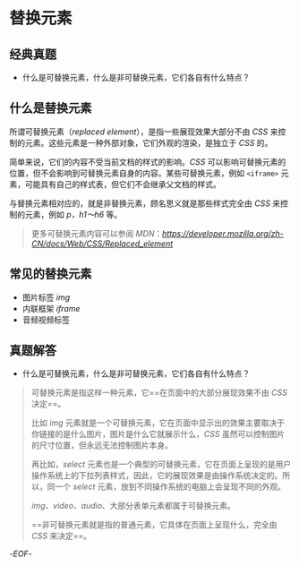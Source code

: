 # 替换元素



## 经典真题



- 什么是可替换元素，什么是非可替换元素，它们各自有什么特点？



## 什么是替换元素



所谓可替换元素（*replaced element*），是指一些展现效果大部分不由 *CSS* 来控制的元素。这些元素是一种外部对象，它们外观的渲染，是独立于 *CSS* 的。



简单来说，它们的内容不受当前文档的样式的影响。*CSS* 可以影响可替换元素的位置，但不会影响到可替换元素自身的内容。某些可替换元素，例如 `<iframe>` 元素，可能具有自己的样式表，但它们不会继承父文档的样式。



与替换元素相对应的，就是非替换元素，顾名思义就是那些样式完全由 *CSS* 来控制的元素，例如 *p，h1～h6* 等。



> 更多可替换元素内容可以参阅 *MDN*：*https://developer.mozilla.org/zh-CN/docs/Web/CSS/Replaced_element*



## 常见的替换元素



- 图片标签 *img*
- 内联框架 *iframe*
- 音频视频标签



## 真题解答



- 什么是可替换元素，什么是非可替换元素，它们各自有什么特点？

>可替换元素是指这样一种元素，它==在页面中的大部分展现效果不由 *CSS* 决定==。
>
>比如 *img* 元素就是一个可替换元素，它在页面中显示出的效果主要取决于你链接的是什么图片，图片是什么它就展示什么，*CSS* 虽然可以控制图片的尺寸位置，但永远无法控制图片本身。
>
>再比如，*select* 元素也是一个典型的可替换元素，它在页面上呈现的是用户操作系统上的下拉列表样式，因此，它的展现效果是由操作系统决定的。所以，同一个 *select* 元素，放到不同操作系统的电脑上会呈现不同的外观。
>
>*img、video、audio*、大部分表单元素都属于可替换元素。
>
>==非可替换元素就是指的普通元素，它具体在页面上呈现什么，完全由 *CSS* 来决定==。



-*EOF*-

